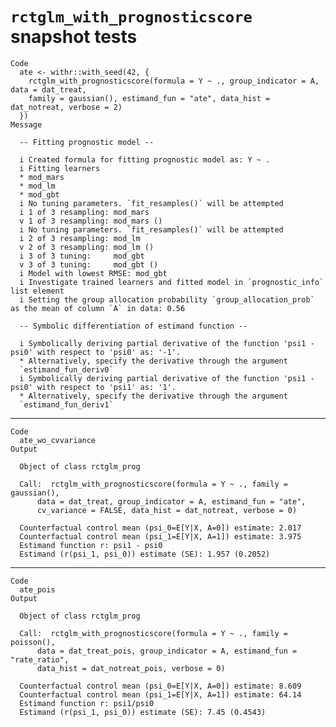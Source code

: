 # `rctglm_with_prognosticscore` snapshot tests

    Code
      ate <- withr::with_seed(42, {
        rctglm_with_prognosticscore(formula = Y ~ ., group_indicator = A, data = dat_treat,
        family = gaussian(), estimand_fun = "ate", data_hist = dat_notreat, verbose = 2)
      })
    Message
      
      -- Fitting prognostic model --
      
      i Created formula for fitting prognostic model as: Y ~ .
      i Fitting learners
      * mod_mars
      * mod_lm
      * mod_gbt
      i	No tuning parameters. `fit_resamples()` will be attempted
      i 1 of 3 resampling: mod_mars
      v 1 of 3 resampling: mod_mars ()
      i	No tuning parameters. `fit_resamples()` will be attempted
      i 2 of 3 resampling: mod_lm
      v 2 of 3 resampling: mod_lm ()
      i 3 of 3 tuning:     mod_gbt
      v 3 of 3 tuning:     mod_gbt ()
      i Model with lowest RMSE: mod_gbt
      i Investigate trained learners and fitted model in `prognostic_info` list element
      i Setting the group allocation probability `group_allocation_prob` as the mean of column `A` in data: 0.56
      
      -- Symbolic differentiation of estimand function --
      
      i Symbolically deriving partial derivative of the function 'psi1 - psi0' with respect to 'psi0' as: '-1'.
      * Alternatively, specify the derivative through the argument
      `estimand_fun_deriv0`
      i Symbolically deriving partial derivative of the function 'psi1 - psi0' with respect to 'psi1' as: '1'.
      * Alternatively, specify the derivative through the argument
      `estimand_fun_deriv1`

---

    Code
      ate_wo_cvvariance
    Output
      
      Object of class rctglm_prog 
      
      Call:  rctglm_with_prognosticscore(formula = Y ~ ., family = gaussian(), 
          data = dat_treat, group_indicator = A, estimand_fun = "ate", 
          cv_variance = FALSE, data_hist = dat_notreat, verbose = 0)
      
      Counterfactual control mean (psi_0=E[Y|X, A=0]) estimate: 2.017
      Counterfactual control mean (psi_1=E[Y|X, A=1]) estimate: 3.975
      Estimand function r: psi1 - psi0
      Estimand (r(psi_1, psi_0)) estimate (SE): 1.957 (0.2052)

---

    Code
      ate_pois
    Output
      
      Object of class rctglm_prog 
      
      Call:  rctglm_with_prognosticscore(formula = Y ~ ., family = poisson(), 
          data = dat_treat_pois, group_indicator = A, estimand_fun = "rate_ratio", 
          data_hist = dat_notreat_pois, verbose = 0)
      
      Counterfactual control mean (psi_0=E[Y|X, A=0]) estimate: 8.609
      Counterfactual control mean (psi_1=E[Y|X, A=1]) estimate: 64.14
      Estimand function r: psi1/psi0
      Estimand (r(psi_1, psi_0)) estimate (SE): 7.45 (0.4543)

